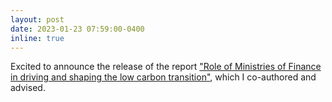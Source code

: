 ```yaml
---
layout: post
date: 2023-01-23 07:59:00-0400
inline: true
---
```


Excited to announce the release of the report <a href="https://www.smithschool.ox.ac.uk/sites/default/files/2023-01/The-role-of-Ministries-of-Finance-compressed.pdf">"Role of Ministries of Finance in driving and shaping the low carbon transition"</a>, which I co-authored and advised.

